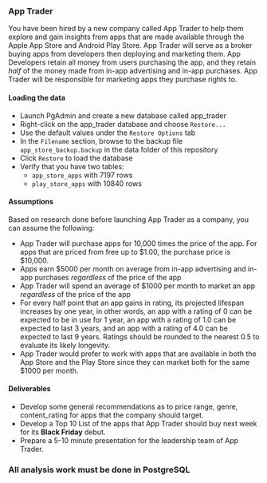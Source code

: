 ### App Trader

You have been hired by a new company called App Trader to help them explore and gain insights from apps that are made available through the Apple App Store and Android Play Store. App Trader will serve as a broker buying apps from developers then deploying and marketing them. App Developers retain all money from users purchasing the app, and they retain _half_ of the money made from in-app advertising and in-app purchases. App Trader will be responsible for marketing apps they purchase rights to.

#### Loading the data
- Launch PgAdmin and create a new database called app_trader
- Right-click on the app_trader database and choose `Restore...`
- Use the default values under the `Restore Options` tab
- In the `Filename` section, browse to the backup file `app_store_backup.backup` in the data folder of this repository
- Click `Restore` to load the database 
- Verify that you have two tables:
    - `app_store_apps` with 7197 rows
    - `play_store_apps` with 10840 rows


#### Assumptions
Based on research done before launching App Trader as a company, you can assume the following:
- App Trader will purchase apps for 10,000 times the price of the app. For apps that are priced from free up to $1.00, the purchase price is $10,000.
- Apps earn $5000 per month on average from in-app advertising and in-app purchases _regardless_ of the price of the app
- App Trader will spend an average of $1000 per month to market an app _regardless_ of the price of the app
- For every half point that an app gains in rating, its projected lifespan increases by one year, in other words, an app with a rating of 0 can be expected to be in use for 1 year, an app with a rating of 1.0 can be expected to last 3 years, and an app with a rating of 4.0 can be expected to last 9 years. Ratings should be rounded to the nearest 0.5 to evaluate its likely longevity.
- App Trader would prefer to work with apps that are available in both the App Store and the Play Store since they can market both for the same $1000 per month. 

#### Deliverables
- Develop some general recommendations as to price range, genre, content_rating for apps that the company should target.
- Develop a Top 10 List of the apps that App Trader should buy next week for its **Black Friday** debut.
- Prepare a 5-10 minute presentation for the leadership team of App Trader.



### All analysis work must be done in PostgreSQL